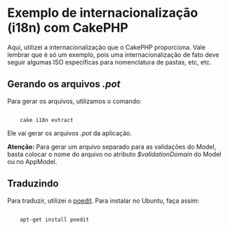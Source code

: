 # Exemplo de internacionalização (i18n) com CakePHP

Aqui, utilizei a internacionalização que o CakePHP proporciona. Vale lembrar que é só um exemplo, pois uma internacionalização de fato deve seguir algumas ISO específicas para nomenclatura de pastas, etc, etc.

## Gerando os arquivos _.pot_

Para gerar os arquivos, utilizamos o comando:

<code>
	cake i18n extract
</code>

Ele vai gerar os arquivos _.pot_ da aplicação.

<strong>Atenção:</strong> Para gerar um arquivo separado para as validações do Model, basta colocar o nome do arquivo no atributo <em>$validationDomain</em> do Model ou no AppModel.

## Traduzindo

Para traduzir, utilizei o [poedit](http://www.poedit.net/). Para instalar no Ubuntu, faça assim:

<code>
	apt-get install poedit
</code>
